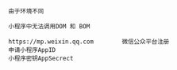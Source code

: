 ```
由于环境不同

小程序中无法调用DOM 和 BOM
```



```
https://mp.weixin.qq.com        微信公众平台注册
申请小程序AppID
小程序密钥AppSecrect
```

